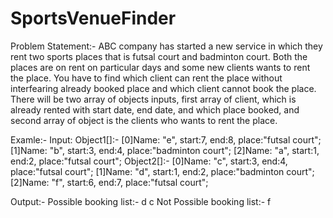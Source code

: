 # SportsVenueFinder
Problem Statement:- ABC company has started a new service in which they rent two sports places that is futsal court and badminton court. Both the places are on rent on particular days and some new clients wants to rent the place. You have to find which client can rent the place without interfearing already booked place and which client cannot book the place. There will be two array of objects inputs, first array of client, which is already rented with start date, end date, and which place booked, and second array of object is the clients who wants to rent the place.

Examle:- 
Input:
Object1[]:- [0]Name: "e", start:7, end:8, place:"futsal court";
            [1]Name: "b", start:3, end:4, place:"badminton court";
            [2]Name: "a", start:1, end:2, place:"futsal court";
Object2[]:- [0]Name: "c", start:3, end:4, place:"futsal court";
            [1]Name: "d", start:1, end:2, place:"badminton court";
            [2]Name: "f", start:6, end:7, place:"futsal court";
            
Output:-
Possible booking list:-
d
c
Not Possible booking list:-
f
